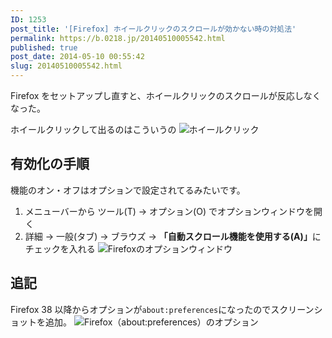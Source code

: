 ```yaml
---
ID: 1253
post_title: '[Firefox] ホイールクリックのスクロールが効かない時の対処法'
permalink: https://b.0218.jp/20140510005542.html
published: true
post_date: 2014-05-10 00:55:42
slug: 20140510005542.html
---
```

Firefox をセットアップし直すと、ホイールクリックのスクロールが反応しなくなった。

ホイールクリックして出るのはこういうの
<img alt="ホイールクリック" src="[cfview name='img_0']"></li>
<!--more-->

<h2>有効化の手順</h2>

機能のオン・オフはオプションで設定されてるみたいです。

<ol>
 <li>メニューバーから ツール(T) -> オプション(O) でオプションウィンドウを開く</li>
 <li>詳細 -> 一般(タブ) -> ブラウズ -> <strong>「自動スクロール機能を使用する(A)」</strong>にチェックを入れる
<img alt="Firefoxのオプションウィンドウ" src="[cfview name='img_1']"></li>
</ol>

<h2>追記</h2>

Firefox 38 以降からオプションが<code>about:preferences</code>になったのでスクリーンショットを追加。
<img alt="Firefox（about:preferences）のオプション" src="[cfview name='img_2']">